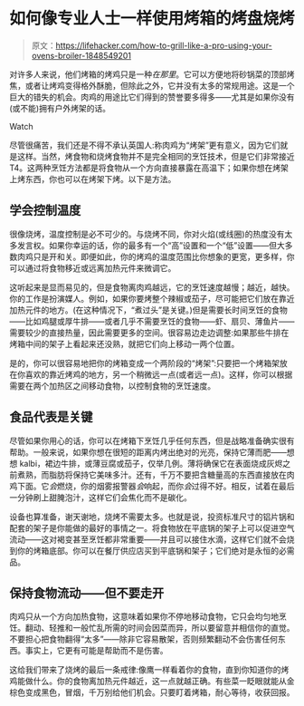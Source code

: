 # 如何像专业人士一样使用烤箱的烤盘烧烤

> 原文：<https://lifehacker.com/how-to-grill-like-a-pro-using-your-ovens-broiler-1848549201>

对许多人来说，他们烤箱的烤鸡只是一种*在那里*。它可以方便地将砂锅菜的顶部烤焦，或者让烤鸡变得格外酥脆，但除此之外，它并没有太多的常规用途。这是一个巨大的错失的机会。肉鸡的用途比它们得到的赞誉要多得多——尤其是如果你没有(或不能)拥有户外烤架的话。

Watch

尽管很痛苦，我们还是不得不承认英国人:称肉鸡为“烤架”更有意义，因为它们就是这样。当然，烤食物和烧烤食物并不是完全相同的烹饪技术，但是它们非常接近 T4。这两种烹饪方法都是将食物从一个方向直接暴露在高温下；如果你想在烤架上烤东西，你也可以在烤架下烤。以下是方法。

## 学会控制温度

很像烧烤，温度控制是必不可少的。与烧烤不同，你对火焰(或线圈)的热度没有太多发言权。如果你幸运的话，你的最多有一个“高”设置和一个“低”设置——但大多数肉鸡只是开和关。即便如此，你的烤鸡的温度范围比你想象的更宽，更多样，你可以通过将食物移近或远离加热元件来微调它。

这听起来是显而易见的，但是食物离肉鸡越远，它的烹饪速度越慢；越近，越快。你的工作是扮演媒人。例如，如果你要烤整个辣椒或茄子，尽可能把它们放在靠近加热元件的地方。(在这种情况下，“煮过头”是关键。)但是需要长时间烹饪的食物——比如鸡腿或厚牛排——或者几乎不需要烹饪的食物——虾、扇贝、薄鱼片——需要较少的直接热量，因此需要更多的空间。很容易边走边调整:如果那些牛排在烤箱中间的架子上看起来还没熟，就把它们向上移动一两个位置。

是的，你可以很容易地把你的烤箱变成一个两阶段的“烤架”:只要把一个烤箱架放在你喜欢的靠近烤鸡的地方，另一个稍微远一点(或者远一点)。这样，你可以根据需要在两个加热区之间移动食物，以控制食物的烹饪速度。

## 食品代表是关键

尽管如果你用心的话，你可以在烤箱下烹饪几乎任何东西，但是战略准备确实很有帮助。一般来说，如果你想在很短的距离内烤出绝对的光亮，保持它薄而肥——想想 kalbi，裙边牛排，或薄豆腐或茄子，仅举几例。薄将确保它在表面烧成灰烬之前煮熟，而脂肪将保持它美味多汁。还有，千万不要把含糖量高的东西直接放在肉鸡下面。它*会*燃烧，你的烟雾报警器*会*响起，而你*会*过得不好。相反，试着在最后一分钟刷上甜腌泡汁，这样它们会焦化而不是碳化。

设备也算准备，谢天谢地，烧烤不需要太多。也就是说，投资标准尺寸的铝片锅和配套的架子是你能做的最好的事情之一。将食物放在平底锅的架子上可以促进空气流动——这对褐变甚至烹饪都非常重要——并且可以接住水滴，这样它们就不会烧到你的烤箱底部。你可以在餐厅供应店买到平底锅和架子；它们绝对是永恒的必需品。

## 保持食物流动——但不要走开

肉鸡只从一个方向加热食物，这意味着如果你不停地移动食物，它只会均匀地烹饪。翻动、轻推和一般忙乱所需的时间会因菜而异，所以要留意并相信你的直觉。不要担心把食物翻得“太多”——除非它容易散架，否则频繁翻动不会伤害任何东西。事实上，它更有可能是帮助而不是伤害。

这给我们带来了烧烤的最后一条戒律:像鹰一样看着你的食物，直到你知道你的烤鸡能做什么。你的食物离加热元件越近，这一点就越正确。有些菜一眨眼就能从金棕色变成黑色，冒烟，千万别给他们机会。只要盯着烤箱，耐心等待，收获回报。